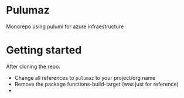 # Pulumaz

Monorepo using pulumi for azure infraestructure

# Getting started

After cloning the repo:

- Change all references to `pulumaz` to your project/org name
- Remove the package functions-build-target (was just for reference)
-
